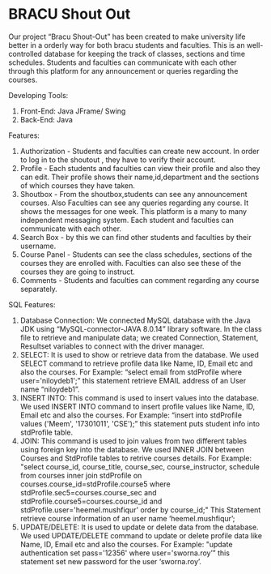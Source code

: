 # BRACU Shout Out
Our project “Bracu Shout-Out” has been created to make university life better in a orderly way for both bracu students and faculties. This is an well-controlled database for keeping the track of classes, sections and time schedules. Students and faculties can communicate with each other through this platform for any announcement or queries regarding the courses.  


Developing Tools:
1.	Front-End: Java JFrame/ Swing
2.	Back-End: Java


Features:
1.	Authorization - Students and faculties can create new account. In order to log in to the shoutout , they have to verify their account.
2.	Profile - Each students and faculties can view their profile and also they can edit. Their profile shows their name,id,department and the sections of which courses they have taken.  
3.	Shoutbox - From the shoutbox,students can see any announcement courses. Also Faculties can see any queries regarding any course. It shows the messages for one week. This platform is a many to many independent messaging system. Each student and faculties can communicate with each other.
4.	Search Box - by this we can find other students and faculties by their username.
5.	Course Panel - Students can see the class schedules, sections of the courses they are enrolled with. Faculties can also see these of the courses they are going to instruct.
6.	Comments - Students and faculties can comment regarding any course separately. 



SQL Features:
1.	Database Connection: We connected MySQL database with the Java JDK using “MySQL-connector-JAVA 8.0.14” library software. In the class file to retrieve and manipulate data; we created Connection, Statement, Resultset variables to connect with the driver manager.
2.	SELECT: It is used to show or retrieve data from the database. We used SELECT command to retrieve profile data like Name, ID, Email etc and also the courses.
For Example: “select email from stdProfile where user='niloydeb1';” this statement retrieve EMAIL address of an User name “niloydeb1”.
3.	INSERT INTO: This command is used to insert values into the database. We used INSERT INTO command to insert profile values like Name, ID, Email etc and also the courses.
For Example: “insert into stdProfile values ('Meem', '17301011', 'CSE');” this statement puts student info into stdProfile table.
4.	JOIN: This command is used to join values from two different tables using foreign key into the database. We used INNER JOIN between Courses and StdProfile tables to retrive courses details.
For Example: "select course_id, course_title, course_sec, course_instructor, schedule from courses inner join stdProfile on courses.course_id=stdProfile.course5 where stdProfile.sec5=courses.course_sec and stdProfile.course5=courses.course_id and stdProfile.user='heemel.mushfiqur' order by course_id;"
This Statement retrieve course information of an user name ‘heemel.mushfiqur’;
5.	UPDATE/DELETE: It is used to update or delete data from the database. We used UPDATE/DELETE command to update or delete profile data like Name, ID, Email etc and also the courses.
For Example: "update authentication set pass='12356' where user='sworna.roy’” this statement set new password for the user ‘sworna.roy’.

